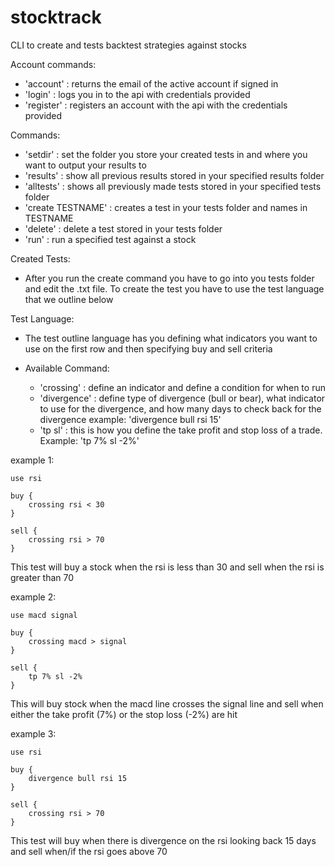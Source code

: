 # stocktrack

CLI to create and tests backtest strategies against stocks

Account commands:

- 'account' : returns the email of the active account if signed in
- 'login' : logs you in to the api with credentials provided
- 'register' : registers an account with the api with the credentials provided

Commands:

- 'setdir' : set the folder you store your created tests in and where you want to output your results to
- 'results' : show all previous results stored in your specified results folder
- 'alltests' : shows all previously made tests stored in your specified tests folder
- 'create TESTNAME' : creates a test in your tests folder and names in TESTNAME
- 'delete' : delete a test stored in your tests folder
- 'run' : run a specified test against a stock

Created Tests:
- After you run the create command you have to go into you tests folder and edit the .txt file. To create the test you have to use the test language that we outline below

Test Language:
- The test outline language has you defining what indicators you want to use on the first row and then specifying buy and sell criteria

- Available Command:
  - 'crossing' : define an indicator and define a condition for when to run
  - 'divergence' : define type of divergence (bull or bear), what indicator to use for the divergence, and how many days to check back for the divergence
  example: 'divergence bull rsi 15'
  - 'tp sl' : this is how you define the take profit and stop loss of a trade. Example: 'tp 7% sl -2%'
  
example 1:
```
use rsi

buy {
	crossing rsi < 30
}

sell {
	crossing rsi > 70
}
```
This test will buy a stock when the rsi is less than 30 and sell when the rsi is greater than 70
  
example 2:
```
use macd signal

buy {
	crossing macd > signal
}

sell {
	tp 7% sl -2%
}

```
This will buy stock when the macd line crosses the signal line and sell when either the take profit (7%) or the stop loss (-2%) are hit

example 3:
```
use rsi

buy {
	divergence bull rsi 15
}

sell {
	crossing rsi > 70
}
```
This test will buy when there is divergence on the rsi looking back 15 days and sell when/if the rsi goes above 70
  
